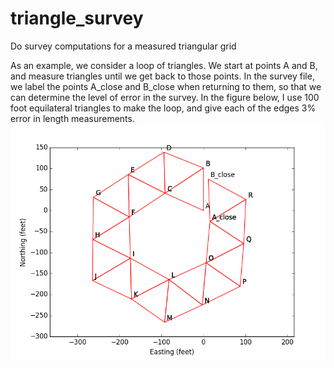 # triangle_survey
Do survey computations for a measured triangular grid

As an example, we consider a loop of triangles.  We start at points A and B, and
measure triangles until we get back to those points.  In the survey file, we
label the points A_close and B_close when returning to them, so that we can
determine the level of error in the survey.  In the figure below, I use 100 foot
equilateral triangles to make the loop, and give each of the edges 3% error in
length measurements.
![Uncorrected survey](survey2_uncorrected.png)

